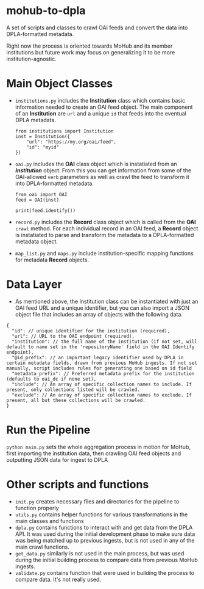 # mohub-to-dpla

A set of scripts and classes to crawl OAI feeds and convert the data into DPLA-formatted metadata.

Right now the process is oriented towards MoHub and its member institutions but future work may focus on generalizing it to be more institution-agnostic.

# Main Object Classes

- `institutions.py` includes the **Institution** class which contains basic information needed to create an OAI feed object. The main component of an **Institution** are `url` and a unique `id` that feeds into the eventual DPLA metadata.

	```
	from institutions import Institution
	inst = Institution({
		"url": "https://my.org/oai/feed",
		"id": "myid"
	})
	```
	
- `oai.py` includes the **OAI** class object which is instatiated from an ***Institution*** object. From this you can get information from some of the OAI-allowed `verb` parameters as well as crawl the feed to transform it into DPLA-formatted metadata.

	```
	from oai import OAI
	feed = OAI(inst)
	
	print(feed.identify())
	```
	
- `record.py` includes the **Record** class object which is called from the **OAI** `crawl` method. For each individual record in an OAI feed, a **Record** object is instatiated to parse and transform the metadata to a DPLA-formatted metadata object.

- `map_list.py` and `maps.py` include institution-specific mapping functions for metadata **Record** objects.

# Data Layer

- As mentioned above, the Institution class can be instantiated with just an OAI feed URL and a unique identifier, but you can also import a JSON object file that includes an array of objects with the following data.

```
{
  "id": // unique identifier for the institution (required),
  "url": // URL to the OAI endpoint (required),
  "institution": // the full name of the institution (if not set, will default to name set in the 'repositoryName' field in the OAI Identify endpoint),
  "@id_prefix": // an important legacy identifier used by DPLA in certain metadata fields, drawn from previous MoHub ingests. If not set manually, script includes rules for generating one based on id field
  "metadata_prefix": // Preferred metadata prefix for the institution (defaults to oai_dc if none set),
  "include": // An array of specific collection names to include. If present, only collections listed will be crawled.
  "exclude": // An array of specific collection names to exclude. If present, all but these collections will be crawled.
}
```
	
# Run the Pipeline

`python main.py` sets the whole aggregation process in motion for MoHub, first importing the institution data, then crawling OAI feed objects and outputting JSON data for ingest to DPLA

# Other scripts and functions

- `init.py` creates necessary files and directories for the pipeline to function properly
- `utils.py` contains helper functions for various transformations in the main classes and functions
- `dpla.py` contains functions to interact with and get data from the DPLA API. It was used during the initial development phase to make sure data was being matched up to previous ingests, but is not used in any of the main crawl functions.
- `get_data.py` similarly is not used in the main process, but was used during the initial building process to compare data from previous MoHub ingests.
- `validate.py` contains function that were used in building the process to compare data. It's not really used.
